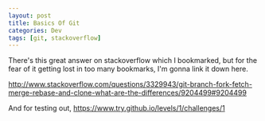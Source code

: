 ```yaml
---
layout: post
title: Basics Of Git
categories: Dev
tags: [git, stackoverflow]
---
```


There's this great answer on stackoverflow which I bookmarked, but for the fear of it getting lost in too many bookmarks, I'm gonna link it down here.

http://www.stackoverflow.com/questions/3329943/git-branch-fork-fetch-merge-rebase-and-clone-what-are-the-differences/9204499#9204499

And for testing out,
https://www.try.github.io/levels/1/challenges/1